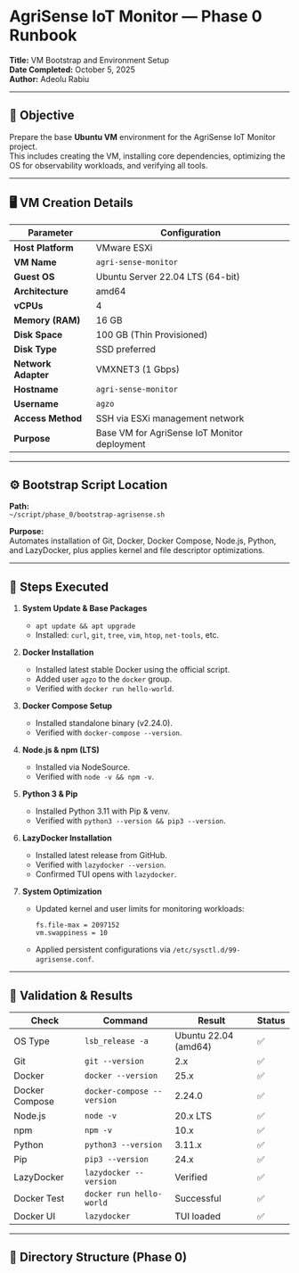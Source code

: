 # AgriSense IoT Monitor — Phase 0 Runbook  
**Title:** VM Bootstrap and Environment Setup  
**Date Completed:** October 5, 2025  
**Author:** Adeolu Rabiu  

---

## 🎯 Objective
Prepare the base **Ubuntu VM** environment for the AgriSense IoT Monitor project.  
This includes creating the VM, installing core dependencies, optimizing the OS for observability workloads, and verifying all tools.

---

## 🖥️ VM Creation Details

| Parameter | Configuration |
|------------|---------------|
| **Host Platform** | VMware ESXi |
| **VM Name** | `agri-sense-monitor` |
| **Guest OS** | Ubuntu Server 22.04 LTS (64-bit) |
| **Architecture** | amd64 |
| **vCPUs** | 4 |
| **Memory (RAM)** | 16 GB |
| **Disk Space** | 100 GB (Thin Provisioned) |
| **Disk Type** | SSD preferred |
| **Network Adapter** | VMXNET3 (1 Gbps) |
| **Hostname** | `agri-sense-monitor` |
| **Username** | `agzo` |
| **Access Method** | SSH via ESXi management network |
| **Purpose** | Base VM for AgriSense IoT Monitor deployment |

---

## ⚙️ Bootstrap Script Location

**Path:**  
`~/script/phase_0/bootstrap-agrisense.sh`

**Purpose:**  
Automates installation of Git, Docker, Docker Compose, Node.js, Python, and LazyDocker, plus applies kernel and file descriptor optimizations.

---

## 🧩 Steps Executed

1. **System Update & Base Packages**
   - `apt update && apt upgrade`
   - Installed: `curl`, `git`, `tree`, `vim`, `htop`, `net-tools`, etc.

2. **Docker Installation**
   - Installed latest stable Docker using the official script.
   - Added user `agzo` to the `docker` group.
   - Verified with `docker run hello-world`.

3. **Docker Compose Setup**
   - Installed standalone binary (v2.24.0).
   - Verified with `docker-compose --version`.

4. **Node.js & npm (LTS)**
   - Installed via NodeSource.
   - Verified with `node -v && npm -v`.

5. **Python 3 & Pip**
   - Installed Python 3.11 with Pip & venv.
   - Verified with `python3 --version && pip3 --version`.

6. **LazyDocker Installation**
   - Installed latest release from GitHub.
   - Verified with `lazydocker --version`.
   - Confirmed TUI opens with `lazydocker`.

7. **System Optimization**
   - Updated kernel and user limits for monitoring workloads:
     ```
     fs.file-max = 2097152
     vm.swappiness = 10
     ```
   - Applied persistent configurations via `/etc/sysctl.d/99-agrisense.conf`.

---

## 🧾 Validation & Results

| Check | Command | Result | Status |
|-------|----------|---------|--------|
| OS Type | `lsb_release -a` | Ubuntu 22.04 (amd64) | ✅ |
| Git | `git --version` | 2.x | ✅ |
| Docker | `docker --version` | 25.x | ✅ |
| Docker Compose | `docker-compose --version` | 2.24.0 | ✅ |
| Node.js | `node -v` | 20.x LTS | ✅ |
| npm | `npm -v` | 10.x | ✅ |
| Python | `python3 --version` | 3.11.x | ✅ |
| Pip | `pip3 --version` | 24.x | ✅ |
| LazyDocker | `lazydocker --version` | Verified | ✅ |
| Docker Test | `docker run hello-world` | Successful | ✅ |
| Docker UI | `lazydocker` | TUI loaded | ✅ |

---

## 📂 Directory Structure (Phase 0)


